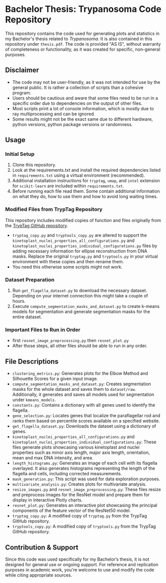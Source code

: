 # Bachelor Thesis: Trypanosoma Code Repository

This repository contains the code used for generating plots and statistics in my Bachelor's thesis related to *Trypanosoma*. It is also contained in this repository under `thesis.pdf`.
The code is provided "AS IS", without warranty of completeness or functionality, as it was created for specific, non-general purposes.

## Disclaimer
- The code may not be user-friendly, as it was not intended for use by the general public. It is rather a collection of scripts than a cohesive program.
- Users should be cautious and aware that some files need to be run in a specific order due to dependencies on the output of other files.
- Most scripts print a lot of console information, which is mostly due to ray multiprocessing and can be ignored.
- Some results might not be the exact same due to different hardware, python versions, python package versions or randomness.

## Usage

### Initial Setup
1. Clone this repository.
2. Look at the requirements.txt and install the required dependencies listed in `requirements.txt` using a virtual environment (recommended).
3. Additional installation instructions for `tryptag`, `umap`, and `intel` extension for `scikit-learn` are included within `requirements.txt`.
4. Before running each file read them. Some contain additional information on what they do, how to use them and how to avoid long waiting times.

### Modified Files from TrypTag Repository
This repository includes modified copies of function and files originally from the [TrypTag GitHub repository](https://github.com/zephyris/tryptag/tree/main).
- `tryptag_copy.py` and `tryptools_copy.py` are altered to support the `kinetoplast_nuclei_properties_all_configurations.py` and `kinetoplast_nuclei_properties_individual_configurations.py` files by adding necessary information for ellipse reconstruction from DNA masks. Replace the original `tryptag.py` and `tryptools.py` in your virtual environment with these copies and then rename them.
- You need this otherwise some scripts might not work.

### Dataset Preparation
1. Run `get_flagella_dataset.py` to download the necessary dataset. Depending on your internet connection this might take a couple of hours.
2. Execute `compute_segmentation_masks_and_dataset.py` to create k-means models for segmentation and generate segmentation masks for the entire dataset.

### Important Files to Run in Order
- first `resnet_image_preprocessing.py` then `resnet_plot.py`
- After those steps, all other files should be able to run in any order.

## File Descriptions

- `clustering_metrics.py`: Generates plots for the Elbow Method and Silhouette Scores for a given input image.
- `compute_segmentation_masks_and_dataset.py`: Creates segmentation masks for the whole dataset and saves them to `dataset/raw`. Additionally, it generates and saves all models used for segmentation under `kmeans_models`.
- `constants.py`: Contains a dictionary with all genes used to identify the flagella.
- `gene_selection.py`: Locates genes that localize the paraflagellar rod and ranks them based on percentile scores available on a specified website.
- `get_flagella_dataset.py`: Downloads the dataset using a dictionary of genes.
- `kinetoplast_nuclei_properties_all_configurations.py` and `kinetoplast_nuclei_properties_individual_configurations.py`: These files generate plots showcasing various kinetoplast and nuclei properties such as minor axis length, major axis length, orientation, mean and max DNA intensity, and area.
- `length_histograms.py`: Generates an image of each cell with its flagella overlayed. It also generates histograms representing the length of the flagella and cells, including corrected measurements.
- `mask_generation.py`: This script was used for data exploration purposes.
- `multivariate_analysis.py`: Creates plots for multivariate analysis.
- `resize_images.py` and `resnet_image_preprocessing.py`: These files resize and preprocess images for the ResNet model and prepare them for display in interactive Plotly charts.
- `resnet_plot.py`: Generates an interactive plot showcasing the principal components of the feature vector of the ResNet50 model.
- `tryptag_copy.py`: A modified copy of `tryptag.py` from the TrypTag GitHub repository.
- `tryptools_copy.py`: A modified copy of `tryptools.py` from the TrypTag GitHub repository.

## Contribution & Support
Since this code was used specifically for my Bachelor’s thesis, it is not designed for general use or ongoing support. For reference and replication purposes in academic work, you're welcome to use and modify the code while citing appropriate sources.
